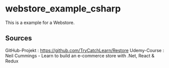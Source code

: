 # webstore_example_csharp
This is a example for a Webstore. 


## Sources 
GitHub-Projekt : https://github.com/TryCatchLearn/Restore
Udemy-Course   : Neil Cummings - Learn to build an e-commerce store with .Net, React & Redux
